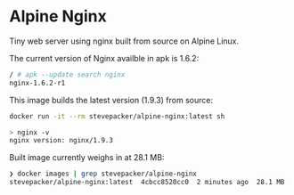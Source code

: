 # Alpine Nginx

Tiny web server using nginx built from source on Alpine Linux.

The current version of Nginx availble in apk is 1.6.2:

```sh
/ # apk --update search nginx
nginx-1.6.2-r1
```

This image builds the latest version (1.9.3) from source:

```sh
docker run -it --rm stevepacker/alpine-nginx:latest sh

> nginx -v
nginx version: nginx/1.9.3
```

Built image currently weighs in at 28.1 MB:

```sh
❯ docker images | grep stevepacker/alpine-nginx
stevepacker/alpine-nginx:latest  4cbcc8520cc0  2 minutes ago  28.1 MB
```
